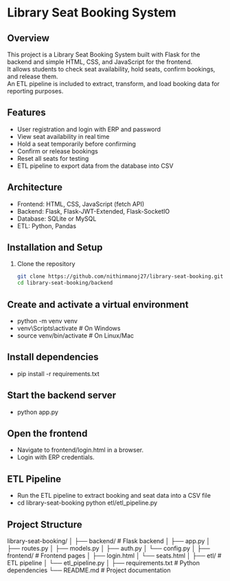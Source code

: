 # Library Seat Booking System

## Overview
This project is a Library Seat Booking System built with Flask for the backend and simple HTML, CSS, and JavaScript for the frontend.  
It allows students to check seat availability, hold seats, confirm bookings, and release them.  
An ETL pipeline is included to extract, transform, and load booking data for reporting purposes.

## Features
- User registration and login with ERP and password
- View seat availability in real time
- Hold a seat temporarily before confirming
- Confirm or release bookings
- Reset all seats for testing
- ETL pipeline to export data from the database into CSV

## Architecture
- Frontend: HTML, CSS, JavaScript (fetch API)
- Backend: Flask, Flask-JWT-Extended, Flask-SocketIO
- Database: SQLite or MySQL
- ETL: Python, Pandas

## Installation and Setup

1. Clone the repository
   ```bash
   git clone https://github.com/nithinmanoj27/library-seat-booking.git
   cd library-seat-booking/backend

## Create and activate a virtual environment
- python -m venv venv
- venv\Scripts\activate   # On Windows
- source venv/bin/activate  # On Linux/Mac

## Install dependencies
- pip install -r requirements.txt

## Start the backend server
- python app.py

## Open the frontend
- Navigate to frontend/login.html in a browser.
- Login with ERP credentials.

## ETL Pipeline
- Run the ETL pipeline to extract booking and seat data into a CSV file
- cd library-seat-booking
  python etl/etl_pipeline.py

## Project Structure
library-seat-booking/
│
├── backend/              # Flask backend
│   ├── app.py
│   ├── routes.py
│   ├── models.py
│   ├── auth.py
│   └── config.py
│
├── frontend/             # Frontend pages
│   ├── login.html
│   └── seats.html
│
├── etl/                  # ETL pipeline
│   └── etl_pipeline.py
│
├── requirements.txt      # Python dependencies
└── README.md             # Project documentation
